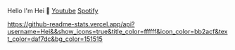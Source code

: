 Hello I'm Hei 🏅
[Youtube](https://www.youtube.com/channel/UCpF1oTbjTcTsOiYZZTOuAcQ) [Spotify](https://open.spotify.com/user/9s1or8skhwzs7aev1ca5zetmi?si=f0b0112e178b47dd)

https://github-readme-stats.vercel.app/api?username=Hei&&show_icons=true&title_color=ffffff&icon_color=bb2acf&text_color=daf7dc&bg_color=151515
